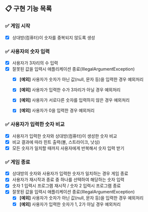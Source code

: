 ## 📋 구현 기능 목록

### ✅ 게임 시작
+ [x] 상대방(컴퓨터)이 숫자를 중복되지 않도록 생성

### ✅ 사용자의 숫자 입력
+ [x] 사용자가 3자리의 수 입력
+ [x] 잘못된 값을 입력시 애플리케이션 종료(IllegalArgumentException)
  + [x] **[예외]** 사용자가 숫자가 아닌 값(null, 문자 등)을 입력한 경우 예외처리
  + [x] **[예외]** 사용자가 입력한 수가 3자리가 아닐 경우 예외처리
  + [x] **[예외]** 사용자가 서로다른 숫자를 입력하지 않은 경우 예외처리
  + [x] **[예외]** 사용자가 0을 입력한 경우 예외처리


### ✅ 사용자가 입력한 숫자 비교
+ [x] 사용자가 입력한 숫자와 상대방(컴퓨터)이 생성한 숫자 비교
+ [x] 비교 결과에 따라 힌트 출력(볼, 스트라이크, 낫싱)
+ [x] 모든 숫자가 일치할 때까지 사용자에게 반복해서 숫자 입력 받기

### ✅ 게임 종료
+ [x] 상대방의 숫자와 사용자가 입력한 숫자가 일치하는 경우 게임 종료
+ [x] 사용자가 재시작과 종료 중 하나를 선택하여 해당하는 숫자 입력
+ [x] 숫자 1 입력시 프로그램 재시작 / 숫자 2 입력시 프로그램 종료
+ [x] 잘못된 값을 입력시 애플리케이션 종료(IllegalArgumentException)
  + [x] **[예외]** 사용자가 숫자가 아닌 값(null, 문자 등)을 입력한 경우 예외처리
  + [x] **[예외]** 사용자가 입력한 숫자가 1, 2가 아닐 경우 예외처리
